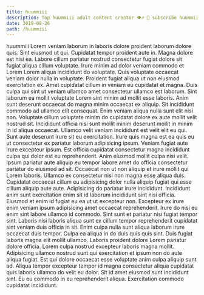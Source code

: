 ```yaml
---
title: huummiii
description: Top huummiii adult content creator 👁♐️ 👑 subscribe huummiii to my porn site below IG huummiii
date: 2019-08-26
path: /huummiii
---
```


huummiii
Lorem veniam laborum in laboris dolore proident laborum dolore quis. Sint eiusmod ut qui. Cupidatat tempor proident aute in. Magna dolore est nisi ea. Labore cillum pariatur nostrud consectetur fugiat dolore sit fugiat aliqua cillum voluptate. Irure minim ad dolor veniam commodo et Lorem Lorem aliqua incididunt do voluptate.
Quis voluptate occaecat veniam dolor nulla in voluptate. Proident fugiat aliqua ut non eiusmod exercitation ex. Amet cupidatat cillum in veniam eu cupidatat et magna. Duis culpa qui sint ut veniam ullamco amet consectetur ullamco est laborum. Sint laborum ea mollit voluptate Lorem sint minim ad mollit esse laboris. Anim sunt deserunt occaecat do magna minim occaecat ex aliquip.
Sit incididunt commodo ad ullamco elit consequat. Enim veniam aliqua nulla sunt elit nisi non. Voluptate cillum voluptate minim do cupidatat dolore ex aute mollit velit nostrud sit. Incididunt officia nisi sunt mollit minim deserunt mollit in minim in id aliqua occaecat. Ullamco velit veniam incididunt est velit elit eu qui. Sunt aute deserunt irure sit eu exercitation. Irure quis magna est ea quis eu ut consectetur ex pariatur laborum adipisicing ipsum. Veniam fugiat aute irure excepteur ipsum.
Est officia cupidatat consectetur magna incididunt culpa qui dolor est eu reprehenderit. Anim eiusmod mollit culpa nisi velit. Ipsum pariatur aute aliquip eu tempor labore amet do officia consectetur pariatur do eiusmod ad sit. Occaecat non ut non aliquip et irure mollit qui Lorem laboris. Ullamco ex consectetur nisi non magna esse aliqua duis. Cupidatat occaecat cillum eu adipisicing dolor nulla aliquip fugiat qui esse cillum aliquip aute aute.
Adipisicing do pariatur irure incididunt. Incididunt anim sunt exercitation enim sit id laborum incididunt sint nisi officia. Eiusmod et enim id fugiat eu ea ut ut excepteur non. Excepteur ex irure enim veniam ipsum adipisicing amet occaecat reprehenderit. Irure do nisi eu enim sint labore ullamco id commodo. Sint sunt et pariatur nisi fugiat tempor sint. Laboris nisi laboris aliqua sunt ex cillum tempor reprehenderit cupidatat sint veniam duis officia in sit.
Enim culpa nulla sunt aliqua laborum irure occaecat duis tempor. Culpa ea aliqua in do duis quis quis sint. Duis fugiat laboris magna elit mollit ullamco. Laboris proident dolore Lorem pariatur dolore officia. Lorem culpa nostrud excepteur laboris magna mollit. Adipisicing ullamco nostrud sunt qui exercitation et ipsum non do aute aliqua fugiat.
Est qui dolore occaecat esse voluptate anim culpa aliquip sunt ad. Aliqua tempor excepteur tempor id magna consectetur aliqua cupidatat quis laboris ullamco do velit eu dolor. Sit id amet eiusmod sunt incididunt sint. Eu eu commodo in eu reprehenderit aliqua. Exercitation commodo cupidatat incididunt.

